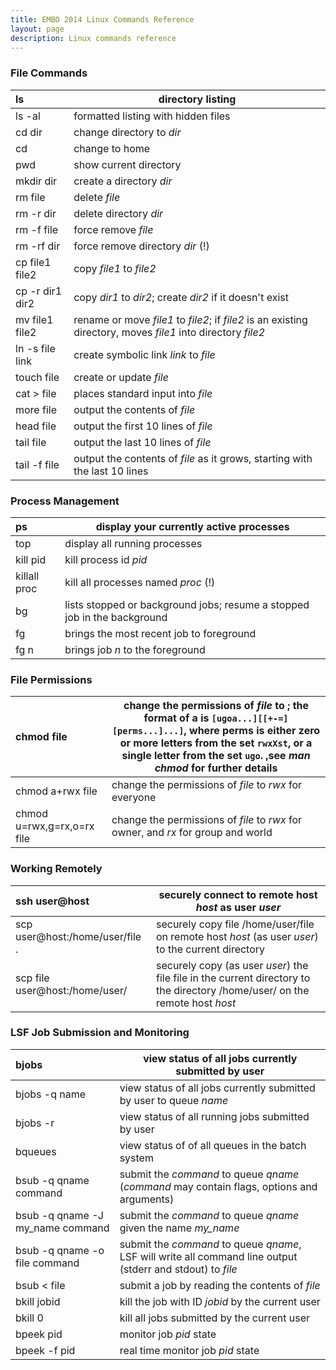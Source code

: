 ```yaml
---
title: EMBO 2014 Linux Commands Reference
layout: page
description: Linux commands reference
---
```

### File Commands

| ls              | directory listing                                                                                            |
| :-------------- | ------------------------------------------------------------------------------------------------------------ |
| ls -al          | formatted listing with hidden files                                                                          |
| cd dir          | change directory to *dir*                                                                                    |
| cd              | change to home                                                                                               |
| pwd             | show current directory                                                                                       |
| mkdir dir       | create a directory *dir*                                                                                     |
| rm file         | delete *file*                                                                                                |
| rm -r dir       | delete directory *dir*                                                                                       |
| rm -f file      | force remove *file*                                                                                          |
| rm -rf dir      | force remove directory *dir* (\!)                                                                            |
| cp file1 file2  | copy *file1* to *file2*                                                                                      |
| cp -r dir1 dir2 | copy *dir1* to *dir2*; create *dir2* if it doesn't exist                                                     |
| mv file1 file2  | rename or move *file1* to *file2*; if *file2* is an existing directory, moves *file1* into directory *file2* |
| ln -s file link | create symbolic link *link* to *file*                                                                        |
| touch file      | create or update *file*                                                                                      |
| cat \> file     | places standard input into *file*                                                                            |
| more file       | output the contents of *file*                                                                                |
| head file       | output the first 10 lines of *file*                                                                          |
| tail file       | output the last 10 lines of *file*                                                                           |
| tail -f file    | output the contents of *file* as it grows, starting with the last 10 lines                                   |

### Process Management

| ps           | display your currently active processes                                  |
| :----------- | ------------------------------------------------------------------------ |
| top          | display all running processes                                            |
| kill pid     | kill process id *pid*                                                    |
| killall proc | kill all processes named *proc* (\!)                                     |
| bg           | lists stopped or background jobs; resume a stopped job in the background |
| fg           | brings the most recent job to foreground                                 |
| fg n         | brings job *n* to the foreground                                         |

### File Permissions

| chmod <symbol> file        | change the permissions of *file* to *<symbol>*; the format of a *<symbol>* is `[ugoa...][[+-=][perms...]...]`, where perms is either zero or more letters from the set `rwxXst`, or a single letter from the set `ugo`. ,see *man chmod* for further details |
| :------------------------- | ------------------------------------------------------------------------------------------------------------------------------------------------------------------------------------------------------------------------------------------------------------ |
| chmod a+rwx file           | change the permissions of *file* to *rwx* for everyone                                                                                                                                                                                                       |
| chmod u=rwx,g=rx,o=rx file | change the permissions of *file* to *rwx* for owner, and *rx* for group and world                                                                                                                                                                            |

### Working Remotely

| ssh user@host                   | securely connect to remote host *host* as user *user*                                                                        |
| :------------------------------ | ---------------------------------------------------------------------------------------------------------------------------- |
| scp user@host:/home/user/file . | securely copy file /home/user/file on remote host *host* (as user *user*) to the current directory                           |
| scp file user@host:/home/user/  | securely copy (as user *user*) the file file in the current directory to the directory /home/user/ on the remote host *host* |

### LSF Job Submission and Monitoring

| bjobs                             | view status of all jobs currently submitted by user                                                         |
| :-------------------------------- | ----------------------------------------------------------------------------------------------------------- |
| bjobs -q name                     | view status of all jobs currently submitted by user to queue *name*                                         |
| bjobs -r                          | view status of all running jobs submitted by user                                                           |
| bqueues                           | view status of of all queues in the batch system                                                            |
| bsub -q qname command             | submit the *command* to queue *qname* (*command* may contain flags, options and arguments)                  |
| bsub -q qname -J my\_name command | submit the *command* to queue *qname* given the name *my\_name*                                             |
| bsub -q qname -o file command     | submit the *command* to queue *qname*, LSF will write all command line output (stderr and stdout) to *file* |
| bsub \< file                      | submit a job by reading the contents of *file*                                                              |
| bkill jobid                       | kill the job with ID *jobid* by the current user                                                            |
| bkill 0                           | kill all jobs submitted by the current user                                                                 |
| bpeek pid                         | monitor job *pid* state                                                                                     |
| bpeek -f pid                      | real time monitor job *pid* state                                                                           |
